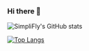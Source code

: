 ### Hi there 👋

![SimpliFly's GitHub stats](https://github-readme-stats.vercel.app/api?username=SimpliFly03&show_icons=true&theme=jolly) 


[![Top Langs](https://github-readme-stats.vercel.app/api/top-langs/?username=SimpliFly03&langs_count=10&theme=jolly)](https://github.com/anuraghazra/github-readme-stats)

<!--
**SimpliFly03/SimpliFly03** is a ✨ _special_ ✨ repository because its `README.md` (this file) appears on your GitHub profile.

Here are some ideas to get you started:

- 🔭 I’m currently working on ...
- 🌱 I’m currently learning ...
- 👯 I’m looking to collaborate on ...
- 🤔 I’m looking for help with ...
- 💬 Ask me about ...
- 📫 How to reach me: ...
- 😄 Pronouns: ...
- ⚡ Fun fact: ...
-->
